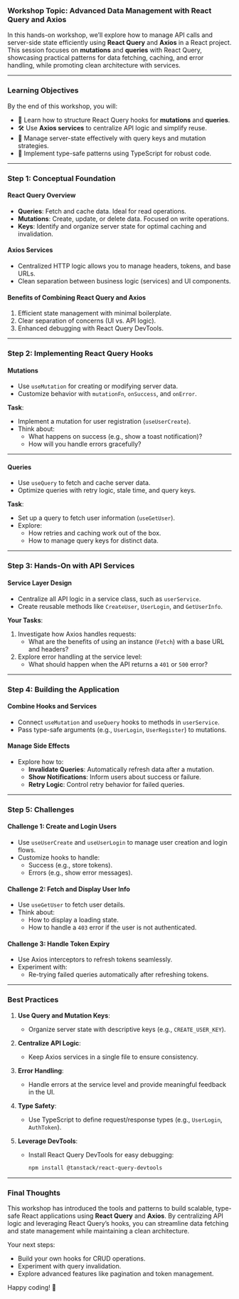 ### **Workshop Topic: Advanced Data Management with React Query and Axios**

In this hands-on workshop, we’ll explore how to manage API calls and server-side state efficiently using **React Query** and **Axios** in a React project. This session focuses on **mutations** and **queries** with React Query, showcasing practical patterns for data fetching, caching, and error handling, while promoting clean architecture with services.

---

### **Learning Objectives**

By the end of this workshop, you will:

- 🧩 Learn how to structure React Query hooks for **mutations** and **queries**.
- 🛠 Use **Axios services** to centralize API logic and simplify reuse.
- 🎯 Manage server-state effectively with query keys and mutation strategies.
- 🚀 Implement type-safe patterns using TypeScript for robust code.

---

### **Step 1: Conceptual Foundation**

#### **React Query Overview**

- **Queries**: Fetch and cache data. Ideal for read operations.
- **Mutations**: Create, update, or delete data. Focused on write operations.
- **Keys**: Identify and organize server state for optimal caching and invalidation.

#### **Axios Services**

- Centralized HTTP logic allows you to manage headers, tokens, and base URLs.
- Clean separation between business logic (services) and UI components.

#### **Benefits of Combining React Query and Axios**

1. Efficient state management with minimal boilerplate.
2. Clear separation of concerns (UI vs. API logic).
3. Enhanced debugging with React Query DevTools.

---

### **Step 2: Implementing React Query Hooks**

#### **Mutations**

- Use `useMutation` for creating or modifying server data.
- Customize behavior with `mutationFn`, `onSuccess`, and `onError`.

**Task**:

- Implement a mutation for user registration (`useUserCreate`).
- Think about:
  - What happens on success (e.g., show a toast notification)?
  - How will you handle errors gracefully?

---

#### **Queries**

- Use `useQuery` to fetch and cache server data.
- Optimize queries with retry logic, stale time, and query keys.

**Task**:

- Set up a query to fetch user information (`useGetUser`).
- Explore:
  - How retries and caching work out of the box.
  - How to manage query keys for distinct data.

---

### **Step 3: Hands-On with API Services**

#### **Service Layer Design**

- Centralize all API logic in a service class, such as `userService`.
- Create reusable methods like `CreateUser`, `UserLogin`, and `GetUserInfo`.

**Your Tasks**:

1. Investigate how Axios handles requests:
   - What are the benefits of using an instance (`Fetch`) with a base URL and headers?
2. Explore error handling at the service level:
   - What should happen when the API returns a `401` or `500` error?

---

### **Step 4: Building the Application**

#### **Combine Hooks and Services**

- Connect `useMutation` and `useQuery` hooks to methods in `userService`.
- Pass type-safe arguments (e.g., `UserLogin`, `UserRegister`) to mutations.

#### **Manage Side Effects**

- Explore how to:
  - **Invalidate Queries**: Automatically refresh data after a mutation.
  - **Show Notifications**: Inform users about success or failure.
  - **Retry Logic**: Control retry behavior for failed queries.

---

### **Step 5: Challenges**

#### **Challenge 1: Create and Login Users**

- Use `useUserCreate` and `useUserLogin` to manage user creation and login flows.
- Customize hooks to handle:
  - Success (e.g., store tokens).
  - Errors (e.g., show error messages).

#### **Challenge 2: Fetch and Display User Info**

- Use `useGetUser` to fetch user details.
- Think about:
  - How to display a loading state.
  - How to handle a `403` error if the user is not authenticated.

#### **Challenge 3: Handle Token Expiry**

- Use Axios interceptors to refresh tokens seamlessly.
- Experiment with:
  - Re-trying failed queries automatically after refreshing tokens.

---

### **Best Practices**

1. **Use Query and Mutation Keys**:

   - Organize server state with descriptive keys (e.g., `CREATE_USER_KEY`).

2. **Centralize API Logic**:

   - Keep Axios services in a single file to ensure consistency.

3. **Error Handling**:

   - Handle errors at the service level and provide meaningful feedback in the UI.

4. **Type Safety**:

   - Use TypeScript to define request/response types (e.g., `UserLogin`, `AuthToken`).

5. **Leverage DevTools**:
   - Install React Query DevTools for easy debugging:
     ```bash
     npm install @tanstack/react-query-devtools
     ```

---

### **Final Thoughts**

This workshop has introduced the tools and patterns to build scalable, type-safe React applications using **React Query** and **Axios**. By centralizing API logic and leveraging React Query’s hooks, you can streamline data fetching and state management while maintaining a clean architecture.

Your next steps:

- Build your own hooks for CRUD operations.
- Experiment with query invalidation.
- Explore advanced features like pagination and token management.

Happy coding! 🚀
